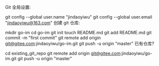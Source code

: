 Git 全局设置:

git config --global user.name "jindaoyiwu"
git config --global user.email "jindaoyiwu@163.com"
创建 git 仓库:

mkdir go-im
cd go-im
git init 
touch README.md
git add README.md
git commit -m "first commit"
git remote add origin git@gitee.com:jindaoyiwu/go-im.git
git push -u origin "master"
已有仓库?

cd existing_git_repo
git remote add origin git@gitee.com:jindaoyiwu/go-im.git
git push -u origin "master"
